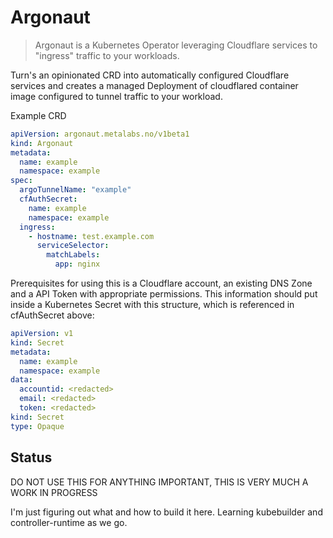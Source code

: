 # Argonaut

> Argonaut is a Kubernetes Operator leveraging Cloudflare services to "ingress" traffic to your workloads.

Turn's an opinionated CRD into automatically configured Cloudflare services and creates a managed Deployment of
cloudflared container image configured to tunnel traffic to your workload.

Example CRD
```yaml
apiVersion: argonaut.metalabs.no/v1beta1
kind: Argonaut
metadata:
  name: example
  namespace: example
spec:
  argoTunnelName: "example"
  cfAuthSecret:
    name: example
    namespace: example
  ingress:
    - hostname: test.example.com
      serviceSelector:
        matchLabels:
          app: nginx
```

Prerequisites for using this is a Cloudflare account, an existing DNS Zone and a API Token with appropriate 
permissions. This information should put inside a Kubernetes Secret with this structure, which is referenced in cfAuthSecret above:

```yaml
apiVersion: v1
kind: Secret
metadata:
  name: example
  namespace: example
data:
  accountid: <redacted>
  email: <redacted>
  token: <redacted>
kind: Secret
type: Opaque
```

## Status

DO NOT USE THIS FOR ANYTHING IMPORTANT, THIS IS VERY MUCH A WORK IN PROGRESS

I'm just figuring out what and how to build it here. Learning kubebuilder and controller-runtime as we go.
